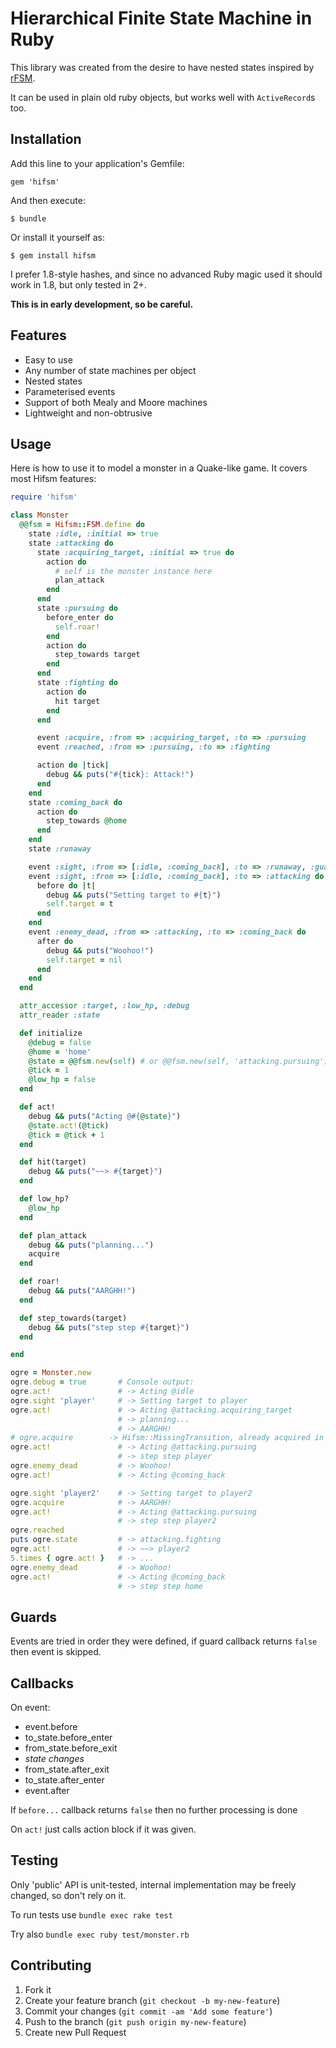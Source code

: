 # Hierarchical Finite State Machine in Ruby

This library was created from the desire to have nested states inspired by [rFSM](https://github.com/kmarkus/rFSM).

It can be used in plain old ruby objects, but works well with `ActiveRecord`s too.

## Installation

Add this line to your application's Gemfile:

    gem 'hifsm'

And then execute:

    $ bundle

Or install it yourself as:

    $ gem install hifsm

I prefer 1.8-style hashes, and since no advanced Ruby magic used it should work in 1.8, but only tested in 2+.

__This is in early development, so be careful.__

## Features

* Easy to use
* Any number of state machines per object
* Nested states
* Parameterised events
* Support of both Mealy and Moore machines
* Lightweight and non-obtrusive

## Usage

Here is how to use it to model a monster in a Quake-like game. It covers most Hifsm features:

```ruby
require 'hifsm'

class Monster
  @@fsm = Hifsm::FSM.define do
    state :idle, :initial => true
    state :attacking do
      state :acquiring_target, :initial => true do
        action do
          # self is the monster instance here
          plan_attack
        end
      end
      state :pursuing do
        before_enter do
          self.roar!
        end
        action do
          step_towards target
        end
      end
      state :fighting do
        action do
          hit target
        end
      end

      event :acquire, :from => :acquiring_target, :to => :pursuing
      event :reached, :from => :pursuing, :to => :fighting

      action do |tick|
        debug && puts("#{tick}: Attack!")
      end
    end
    state :coming_back do
      action do
        step_towards @home
      end
    end
    state :runaway

    event :sight, :from => [:idle, :coming_back], :to => :runaway, :guard => :low_hp?
    event :sight, :from => [:idle, :coming_back], :to => :attacking do
      before do |t|
        debug && puts("Setting target to #{t}")
        self.target = t
      end
    end
    event :enemy_dead, :from => :attacking, :to => :coming_back do
      after do
        debug && puts("Woohoo!")
        self.target = nil
      end
    end
  end

  attr_accessor :target, :low_hp, :debug
  attr_reader :state

  def initialize
    @debug = false
    @home = 'home'
    @state = @@fsm.new(self) # or @@fsm.new(self, 'attacking.pursuing')
    @tick = 1
    @low_hp = false
  end

  def act!
    debug && puts("Acting @#{@state}")
    @state.act!(@tick)
    @tick = @tick + 1
  end

  def hit(target)
    debug && puts("~~> #{target}")
  end

  def low_hp?
    @low_hp
  end

  def plan_attack
    debug && puts("planning...")
    acquire
  end

  def roar!
    debug && puts("AARGHH!")
  end

  def step_towards(target)
    debug && puts("step step #{target}")
  end

end

ogre = Monster.new
ogre.debug = true       # Console output:
ogre.act!               # -> Acting @idle
ogre.sight 'player'     # -> Setting target to player
ogre.act!               # -> Acting @attacking.acquiring_target
                        # -> planning...
                        # -> AARGHH!
# ogre.acquire        -> Hifsm::MissingTransition, already acquired in act!
ogre.act!               # -> Acting @attacking.pursuing
                        # -> step step player
ogre.enemy_dead         # -> Woohoo!
ogre.act!               # -> Acting @coming_back

ogre.sight 'player2'    # -> Setting target to player2
ogre.acquire            # -> AARGHH!
ogre.act!               # -> Acting @attacking.pursuing
                        # -> step step player2
ogre.reached
puts ogre.state         # -> attacking.fighting
ogre.act!               # -> ~~> player2
5.times { ogre.act! }   # -> ...
ogre.enemy_dead         # -> Woohoo!
ogre.act!               # -> Acting @coming_back
                        # -> step step home

```

## Guards

Events are tried in order they were defined, if guard callback returns `false` then event is skipped.

## Callbacks

On event:

* event.before
* to_state.before_enter
* from_state.before_exit
* *state changes*
* from_state.after_exit
* to_state.after_enter
* event.after

If `before...` callback returns `false` then no further processing is done

On `act!` just calls action block if it was given.

## Testing

Only 'public' API is unit-tested, internal implementation may be freely changed, so don't rely on it.

To run tests use `bundle exec rake test`

Try also `bundle exec ruby test/monster.rb`

## Contributing

1. Fork it
2. Create your feature branch (`git checkout -b my-new-feature`)
3. Commit your changes (`git commit -am 'Add some feature'`)
4. Push to the branch (`git push origin my-new-feature`)
5. Create new Pull Request
